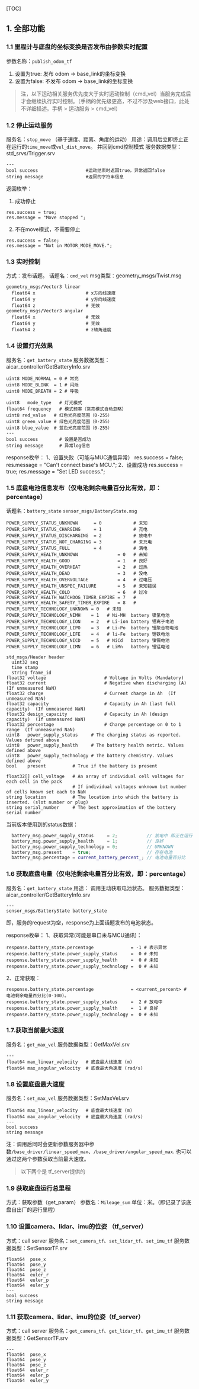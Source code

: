 [TOC]

## 1. 全部功能

### 1.1 里程计与底盘的坐标变换是否发布由参数实时配置
参数名称：`publish_odom_tf`
1. 设置为true:   发布 odom -> base_link的坐标变换
2. 设置为false: 不发布 odom -> base_link的坐标变换

> 注，以下运动相关服务优先度大于实时运动控制（cmd_vel）当服务完成后才会继续执行实时控制。（手柄的优先级更高，不过不涉及web接口，此处不详细描述。手柄 > 运动服务 > cmd_vel）

### 1.2 停止运动服务
服务名：`stop_move` （基于速度、距离、角度的运动）
用途：调用后立即终止正在运行的`time_move`或`vel_dist_move`。
并回到cmd控制模式
服务数据类型：std_srvs/Trigger.srv
```
---
bool success                  #运动结束时返回true，异常返回false
string message                #返回的字符串信息
```
返回枚举：
1. 成功停止
```
res.success = true;
res.message = "Move stopped ";
```
2. 不在move模式，不需要停止
```
res.success = false;
res.message = "Not in MOTOR_MODE_MOVE.";
```

### 1.3 实时控制
方式：发布话题。
话题名：`cmd_vel`
msg类型：geometry_msgs/Twist.msg
```
geometry_msgs/Vector3 linear
  float64 x                   # x方向线速度
  float64 y                   # y方向线速度
  float64 z                   # 无效
geometry_msgs/Vector3 angular
  float64 x                   # 无效
  float64 y                   # 无效
  float64 z                   # z轴角速度
```

### 1.4 设置灯光效果
服务名：`get_battery_state`
服务数据类型：aicar_controller/GetBatteryInfo.srv
```
uint8 MODE_NORMAL = 0 # 常亮
uint8 MODE_BLINK  = 1 # 闪烁
uint8 MODE_BREATH = 2 # 呼吸

uint8   mode_type   # 灯光模式
float64 frequency   # 模式频率（常亮模式自动忽略）
uint8 red_value   # 红色光亮度范围（0-255）
uint8 green_value # 绿色光亮度范围（0-255）
uint8 blue_value  # 蓝色光亮度范围（0-255）
---
bool success        # 设置是否成功
string message      # 异常log信息
```
response枚举：
1、设置失败（可能与MUC通信异常）
  res.success = false;
  res.message = "Can't connect base's MCU.";
2、设置成功
  res.success = true;
  res.message = "Set LED success.";

### 1.5 底盘电池信息发布（仅电池剩余电量百分比有效，即：percentage）
话题名：`battery_state`
`sensor_msgs/BatteryState.msg`
```
POWER_SUPPLY_STATUS_UNKNOWN      = 0            # 未知
POWER_SUPPLY_STATUS_CHARGING     = 1            # 充电
POWER_SUPPLY_STATUS_DISCHARGING  = 2            # 放电中
POWER_SUPPLY_STATUS_NOT_CHARGING = 3            # 未充电
POWER_SUPPLY_STATUS_FULL         = 4            # 满电
POWER_SUPPLY_HEALTH_UNKNOWN               = 0   # 未知
POWER_SUPPLY_HEALTH_GOOD                  = 1   # 良好
POWER_SUPPLY_HEALTH_OVERHEAT              = 2   # 过热
POWER_SUPPLY_HEALTH_DEAD                  = 3   # 没电
POWER_SUPPLY_HEALTH_OVERVOLTAGE           = 4   # 过电压
POWER_SUPPLY_HEALTH_UNSPEC_FAILURE        = 5   # 未知错误
POWER_SUPPLY_HEALTH_COLD                  = 6   # 过冷
POWER_SUPPLY_HEALTH_WATCHDOG_TIMER_EXPIRE = 7   # 
POWER_SUPPLY_HEALTH_SAFETY_TIMER_EXPIRE   = 8   # 
POWER_SUPPLY_TECHNOLOGY_UNKNOWN = 0   # 未知
POWER_SUPPLY_TECHNOLOGY_NIMH    = 1   # Ni-MH  battery 镍氢电池
POWER_SUPPLY_TECHNOLOGY_LION    = 2   # Li-ion battery 锂离子电池
POWER_SUPPLY_TECHNOLOGY_LIPO    = 3   # Li-Po  battery 锂聚合物电池
POWER_SUPPLY_TECHNOLOGY_LIFE    = 4   # li-Fe  battery 锂铁电池
POWER_SUPPLY_TECHNOLOGY_NICD    = 5   # NiCd   battery 镍镉电池
POWER_SUPPLY_TECHNOLOGY_LIMN    = 6   # LiMn   battery 锂锰电池

std_msgs/Header header
  uint32 seq
  time stamp
  string frame_id
float32 voltage                      # Voltage in Volts (Mandatory)
float32 current                      # Negative when discharging (A)  (If unmeasured NaN)
float32 charge                       # Current charge in Ah  (If unmeasured NaN)
float32 capacity                     # Capacity in Ah (last full capacity)  (If unmeasured NaN)
float32 design_capacity              # Capacity in Ah (design capacity)  (If unmeasured NaN)
float32 percentage                   # Charge percentage on 0 to 1 range  (If unmeasured NaN)
uint8   power_supply_status     # The charging status as reported. Values defined above
uint8   power_supply_health     # The battery health metric. Values defined above
uint8   power_supply_technology # The battery chemistry. Values defined above
bool    present          # True if the battery is present

float32[] cell_voltage   # An array of individual cell voltages for each cell in the pack
                         # If individual voltages unknown but number of cells known set each to NaN
string location          # The location into which the battery is inserted. (slot number or plug)
string serial_number     # The best approximation of the battery serial number
```
当前版本使用到的status数据：
```cpp
  battery_msg.power_supply_status     = 2;           // 放电中 即正在运行
  battery_msg.power_supply_health     = 1;           // 良好
  battery_msg.power_supply_technology = 0;           // UNKNOWN
  battery_msg.present    = true;                     // 存在电池
  battery_msg.percentage = current_battery_percent_; // 电池电量百分比
```

### 1.6 获取底盘电量（仅电池剩余电量百分比有效，即：percentage）
服务名：`get_battery_state`
用途： 调用主动获取电池状态。
服务数据类型：aicar_controller/GetBatteryInfo.srv
```
---
sensor_msgs/BatteryState battery_state
```
即，服务的request为空，response为上面话题发布的电池状态。

response枚举：
  1、获取异常(可能是串口未与MCU通讯)：
  ```
  response.battery_state.percentage              = -1 # 表示异常
  response.battery_state.power_supply_status     =  0 # 未知
  response.battery_state.power_supply_health     =  0 # 未知
  response.battery_state.power_supply_technology =  0 # 未知
  ```

  2、正常获取：
  ```
  response.battery_state.percentage              = <current_percent> # 电池剩余电量百分比(0-100)。
  response.battery_state.power_supply_status     =  2 # 放电中
  response.battery_state.power_supply_health     =  1 # 良好
  response.battery_state.power_supply_technology =  0 # 未知
  ```

### 1.7.获取当前最大速度
服务名：`get_max_vel`
服务数据类型：GetMaxVel.srv
```
---
float64 max_linear_velocity   # 底盘最大线速度 (m)
float64 max_angular_velocity  # 底盘最大角速度 (rad/s)
```

### 1.8 设置底盘最大速度
服务名：`set_max_vel`
服务数据类型：SetMaxVel.srv
```
float64 max_linear_velocity   # 底盘最大线速度 (m)
float64 max_angular_velocity  # 底盘最大角速度 (rad/s)
---
bool success
string message
```
注：调用后同时会更新参数服务器中参数`/base_driver/linear_speed_max`、`/base_driver/angular_speed_max`.
也可以通过这两个参数获取当前最大速度。

> 以下两个是 tf_server提供的

### 1.9 获取底盘运行总里程
方式：获取参数（get_param）
参数名：`Mileage_sum`
单位：米。（即记录了该底盘自出厂的运行里程）


### 1.10 设置camera、lidar、imu的位姿 （tf_server）
方式：call server
服务名：`set_camera_tf`、`set_lidar_tf`、`set_imu_tf`
服务数据类型：SetSensorTF.srv
```
float64  pose_x
float64  pose_y
float64  pose_z
float64  euler_r
float64  euler_p
float64  euler_y
---
bool success
string message
```

### 1.11 获取camera、lidar、imu的位姿（tf_server）
方式：call server
服务名：`get_camera_tf`、`get_lidar_tf`、`get_imu_tf`
服务数据类型：GetSensorTF.srv
```
---
float64  pose_x
float64  pose_y
float64  pose_z
float64  euler_r
float64  euler_p
float64  euler_y
```